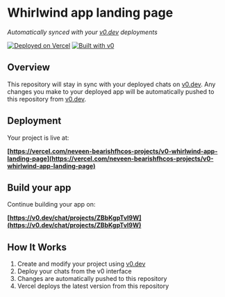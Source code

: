 # Whirlwind app landing page

*Automatically synced with your [v0.dev](https://v0.dev) deployments*

[![Deployed on Vercel](https://img.shields.io/badge/Deployed%20on-Vercel-black?style=for-the-badge&logo=vercel)](https://vercel.com/neveen-bearishfhcos-projects/v0-whirlwind-app-landing-page)
[![Built with v0](https://img.shields.io/badge/Built%20with-v0.dev-black?style=for-the-badge)](https://v0.dev/chat/projects/ZBbKgpTvl9W)

## Overview

This repository will stay in sync with your deployed chats on [v0.dev](https://v0.dev).
Any changes you make to your deployed app will be automatically pushed to this repository from [v0.dev](https://v0.dev).

## Deployment

Your project is live at:

**[https://vercel.com/neveen-bearishfhcos-projects/v0-whirlwind-app-landing-page](https://vercel.com/neveen-bearishfhcos-projects/v0-whirlwind-app-landing-page)**

## Build your app

Continue building your app on:

**[https://v0.dev/chat/projects/ZBbKgpTvl9W](https://v0.dev/chat/projects/ZBbKgpTvl9W)**

## How It Works

1. Create and modify your project using [v0.dev](https://v0.dev)
2. Deploy your chats from the v0 interface
3. Changes are automatically pushed to this repository
4. Vercel deploys the latest version from this repository